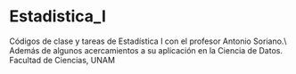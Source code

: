 # Estadistica_I
Códigos de clase y tareas de Estadística I con el profesor Antonio Soriano.\\
Además de algunos acercamientos a su aplicación en la Ciencia de Datos.
Facultad de Ciencias, UNAM

